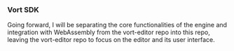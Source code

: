 ### Vort SDK

Going forward, I will be separating the core functionalities of the engine and integration with WebAssembly from the vort-editor repo into this repo, leaving the vort-editor repo to focus on the editor and its user interface.
